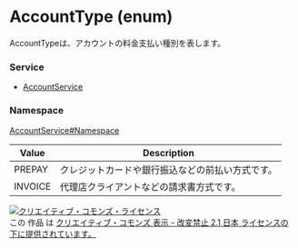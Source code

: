 # AccountType (enum)
AccountTypeは、アカウントの料金支払い種別を表します。
### Service
+ [AccountService](../../services/AccountService.md)

### Namespace
[AccountService#Namespace](../../services/AccountService.md#namespace)

| Value | Description |
|---|---|
| PREPAY| クレジットカードや銀行振込などの前払い方式です。 |
| INVOICE| 代理店クライアントなどの請求書方式です。 |

<a rel="license" href="http://creativecommons.org/licenses/by-nd/2.1/jp/"><img alt="クリエイティブ・コモンズ・ライセンス" style="border-width:0" src="https://i.creativecommons.org/l/by-nd/2.1/jp/88x31.png" /></a><br />この 作品 は <a rel="license" href="http://creativecommons.org/licenses/by-nd/2.1/jp/">クリエイティブ・コモンズ 表示 - 改変禁止 2.1 日本 ライセンスの下に提供されています。</a>
